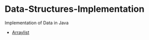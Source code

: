# Data-Structures-Implementation
Implementation of Data  in Java

* [Arraylist](https://github.com/sbhuju61/Data-Structures-Implementation/tree/master/Arraylist)

